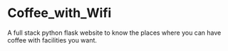 # Coffee_with_Wifi
A full stack python flask website to know the places where you can have coffee with facilities you want.
